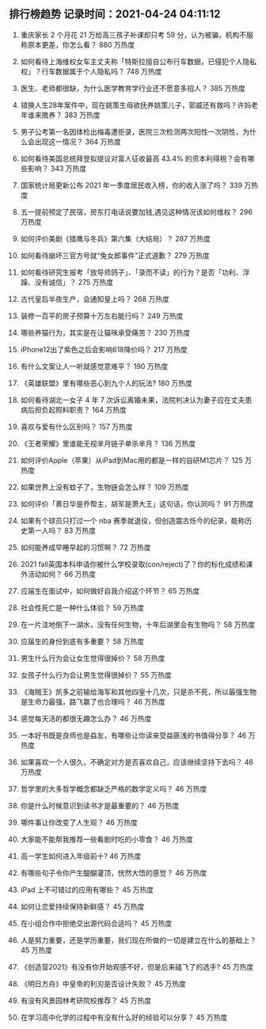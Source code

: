
## 排行榜趋势 记录时间：2021-04-24 04:11:12
  
  1. 重庆家长 2 个月花 21 万给高三孩子补课却只考 59 分，认为被骗，机构不服称原本更差，你怎么看？ 880 万热度
    
  2. 如何看待上海维权女车主丈夫称「特斯拉擅自公布行车数据，已侵犯个人隐私权」？行车数据属于个人隐私吗？ 748 万热度
    
  3. 医生、老师都很缺，为什么医学教育学行业还不愿意多招人？ 385 万热度
    
  4. 错换人生28年案件中，现在姚策生母欲抚养姚策儿子，郭威还有救吗？许妈老年谁来赡养？ 383 万热度
    
  5. 男子公考第一名因体检出梅毒遭拒录，医院三次检测两次阳性一次阴性，为什么会出现这一情况？ 364 万热度
    
  6. 如何看待美国总统拜登拟提议对富人征收最高 43.4% 的资本利得税？会有哪些影响？ 343 万热度
    
  7. 国家统计局更新公布 2021 年一季度居民收入榜，你的收入涨了吗？ 339 万热度
    
  8. 五一提前预定了民宿，房东打电话说要加钱,遇见这种情况该如何维权？ 296 万热度
    
  9. 如何评价美剧《猎鹰与冬兵》第六集（大结局）？ 287 万热度
    
  10. 如何看待崩坏三官方号就“兔女郎事件”正式道歉？ 279 万热度
    
  11. 如何看待研究生报考「放导师鸽子」、「录而不读」的行为？是否「功利、浮躁、没有诚信」？ 275 万热度
    
  12. 古代皇后半夜生产，会通知皇上吗？ 268 万热度
    
  13. 装修一百平的房子预算十万左右能行吗？ 249 万热度
    
  14. 哪些养猫行为，其实是在让猫咪承受痛苦？ 230 万热度
    
  15. iPhone12出了紫色之后会影响618降价吗？ 217 万热度
    
  16. 有什么文案让人一听就感觉意难平？ 190 万热度
    
  17. 《英雄联盟》里有哪些恶心到九个人的玩法? 180 万热度
    
  18. 如何看待湖北一女子 4 年 7 次诉讼离婚未果，法院判决认为妻子应在丈夫患病后担负起照料职责？ 164 万热度
    
  19. 喜欢与爱有什么区别吗？ 157 万热度
    
  20. 《王者荣耀》里谁能无视芈月链子单杀芈月？ 136 万热度
    
  21. 如何评价Apple（苹果）从iPad到Mac用的都是一样的自研M1芯片？ 125 万热度
    
  22. 如果世界上没有蚊子了，生物链会怎么样？ 109 万热度
    
  23. 如何评价「黄日华是乔帮主，胡军是萧大王」这句话，你认同吗？ 91 万热度
    
  24. 如果有个球员只打过一个 nba 赛季就退役，但创造震古烁今的纪录，能称历史第一人吗？ 83 万热度
    
  25. 如何能养成早睡早起的习惯啊？ 72 万热度
    
  26. 2021 fall英国本科申请你被什么学校录取(con/reject)了？你的标化成绩和课外活动如何？ 66 万热度
    
  27. 应届生在面试中，如何做好自我介绍这个环节？ 65 万热度
    
  28. 社会性死亡是一种什么体验？ 59 万热度
    
  29. 在一片洼地倒下一湖水，没有任何生物，十年后湖里会有生物吗？ 58 万热度
    
  30. 应届生的身份到底有多重要？ 58 万热度
    
  31. 男生什么行为会让女生觉得很掉价？ 58 万热度
    
  32. 女孩子什么行为会让男生觉得很掉价？ 55 万热度
    
  33. 《海贼王》凯多之前输给海军和其他四皇十几次，只是杀不死，所以最强生物是生命力最强，路飞赢了也合理吗？ 46 万热度
    
  34. 感觉每天活的都很无趣怎么办？ 46 万热度
    
  35. 一本好书既是良师也是益友，有哪些让你读来受益匪浅的书值得分享？ 46 万热度
    
  36. 如果喜欢一个人很久，不确定对方是否喜欢自己，应该继续坚持下去吗？ 46 万热度
    
  37. 哲学里的大多哲学概念都缺乏严格的数学定义吗？ 46 万热度
    
  38. 你是什么时候意识到读书才是最重要的？ 46 万热度
    
  39. 哪件事让你改变了人生观？ 46 万热度
    
  40. 大家能不能帮我推荐一些看剧时吃的小零食？ 46 万热度
    
  41. 高一学生如何进入年级前十? 46 万热度
    
  42. 有哪些句子令你产生醍醐灌顶，恍然大悟的感觉？ 46 万热度
    
  43. iPad 上不可错过的应用有哪些？ 45 万热度
    
  44. 如何让恋爱持续保持新鲜感？ 45 万热度
    
  45. 在小组合作中拒绝交出源代码合适吗？ 45 万热度
    
  46. 人是努力重要，还是学历重要，我们现在所做的一切是建立在什么的基础上？ 45 万热度
    
  47. 《创造营2021》有没有你开始观感不好，但是后来磕飞了的选手? 45 万热度
    
  48. 《明日方舟》中皇帝的利刃是否设计失败？ 45 万热度
    
  49. 有没有风景园林考研院校推荐？ 45 万热度
    
  50. 在学习高中化学的过程中有没有什么好的经验可以分享？ 45 万热度
    